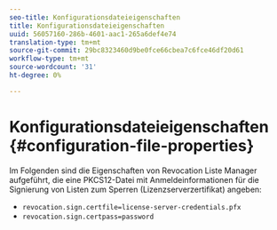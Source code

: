 ```yaml
---
seo-title: Konfigurationsdateieigenschaften
title: Konfigurationsdateieigenschaften
uuid: 56057160-286b-4601-aac1-265a6def4e74
translation-type: tm+mt
source-git-commit: 29bc8323460d9be0fce66cbea7c6fce46df20d61
workflow-type: tm+mt
source-wordcount: '31'
ht-degree: 0%

---
```



# Konfigurationsdateieigenschaften {#configuration-file-properties}

Im Folgenden sind die Eigenschaften von Revocation Liste Manager aufgeführt, die eine PKCS12-Datei mit Anmeldeinformationen für die Signierung von Listen zum Sperren (Lizenzserverzertifikat) angeben:

* `revocation.sign.certfile=license-server-credentials.pfx`
* `revocation.sign.certpass=password`


